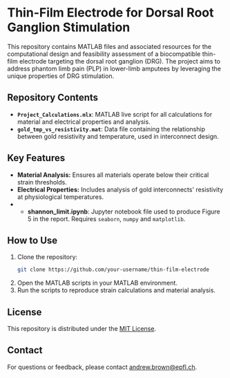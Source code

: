 # Thin-Film Electrode for Dorsal Root Ganglion Stimulation

This repository contains MATLAB files and associated resources for the computational design and feasibility assessment of a biocompatible thin-film electrode targeting the dorsal root ganglion (DRG). The project aims to address phantom limb pain (PLP) in lower-limb amputees by leveraging the unique properties of DRG stimulation.

## Repository Contents

- **`Project_Calculations.mlx`**: MATLAB live script for all calculations for material and electrical properties and analysis.
- **`gold_tmp_vs_resistivity.mat`**: Data file containing the relationship between gold resistivity and temperature, used in interconnect design.

## Key Features

- **Material Analysis:** Ensures all materials operate below their critical strain thresholds.
- **Electrical Properties:** Includes analysis of gold interconnects' resistivity at physiological temperatures.
- - **shannon_limit.ipynb**: Jupyter notebook file used to produce Figure 5 in the report. Requires `seaborn`, `numpy` and `matplotlib`.

## How to Use

1. Clone the repository:
   ```bash
   git clone https://github.com/your-username/thin-film-electrode
2. Open the MATLAB scripts in your MATLAB environment.
3. Run the scripts to reproduce strain calculations and material analysis.

## License

This repository is distributed under the [MIT License](LICENSE).

## Contact

For questions or feedback, please contact andrew.brown@epfl.ch.
